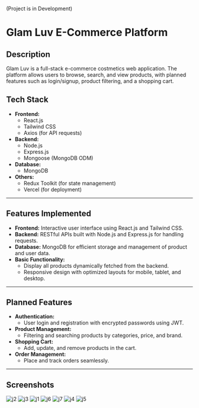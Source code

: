 (Project is in Development)
# Glam Luv E-Commerce Platform

## Description
Glam Luv is a full-stack e-commerce costmetics web application. The platform allows users to browse, search, and view products, with planned features such as login/signup, product filtering, and a shopping cart.


## Tech Stack
- **Frontend:**
  - React.js
  - Tailwind CSS
  - Axios (for API requests)
- **Backend:**
  - Node.js
  - Express.js
  - Mongoose (MongoDB ODM)
- **Database:**
  - MongoDB
- **Others:**
  - Redux Toolkit (for state management)
  - Vercel (for deployment)


---

## Features Implemented
- **Frontend:** Interactive user interface using React.js and Tailwind CSS.
- **Backend:** RESTful APIs built with Node.js and Express.js for handling requests.
- **Database:** MongoDB for efficient storage and management of product and user data.
- **Basic Functionality:**
  - Display all products dynamically fetched from the backend.
  - Responsive design with optimized layouts for mobile, tablet, and desktop.
  
---

## Planned Features
- **Authentication:**
  - User login and registration with encrypted passwords using JWT.
- **Product Management:**
  - Filtering and searching products by categories, price, and brand.
- **Shopping Cart:**
  - Add, update, and remove products in the cart.
- **Order Management:**
  - Place and track orders seamlessly.

---
## Screenshots
![j2](https://github.com/user-attachments/assets/d2dd69f3-dcc7-402b-9e1e-694f91aadd32)
![j3](https://github.com/user-attachments/assets/1fc60431-eff5-4826-a903-982c40bb8033)
![j1](https://github.com/user-attachments/assets/d6ae01cb-0739-43c7-be36-44da9fd64fae)
![j6](https://github.com/user-attachments/assets/66542537-e03c-433a-be60-637891504c98)
![j7](https://github.com/user-attachments/assets/aabc134d-a0a5-4cff-b97a-719e01dc81bd)
![j4](https://github.com/user-attachments/assets/2a4ce8a0-c2e1-425f-82d4-6f3dbc7f43eb)
![j5](https://github.com/user-attachments/assets/a32a5aca-86a4-4da2-85dc-d61c579d90a1)



